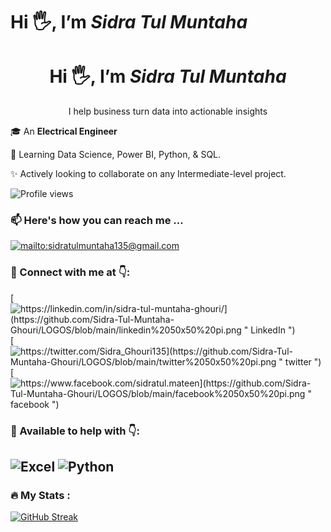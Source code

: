  # Hi 🖐, I’m *Sidra Tul Muntaha*
 <h1 align="center">Hi 🖐, I’m <em>Sidra Tul Muntaha</em></h1>
  <p align="center">I help business turn data into actionable insights</p>

 🎓 An **Electrical Engineer**
 
 🌱 Learning Data Science, Power BI, Python, & SQL.
 
 ✨ Actively looking to collaborate on any Intermediate-level project.
 
 ![Profile views](https://gpvc.arturio.dev/Sidra-Tul-Muntaha-Ghouri)
 
 ### 📫 Here's how you can reach me ...
 
   [![mailto:sidratulmuntaha135@gmail.com](https://github.com/Sidra-Tul-Muntaha-Ghouri/LOGOS/blob/main/gmail%2050x50%20pi.png "Gmail")](mailto:sidratulmuntaha135@gmail.com)
        
### 📎 Connect with me at 👇:

  [![https://linkedin.com/in/sidra-tul-muntaha-ghouri/](https://github.com/Sidra-Tul-Muntaha-Ghouri/LOGOS/blob/main/linkedin%2050x50%20pi.png " LinkedIn ")](https://linkedin.com/in/sidra-tul-muntaha-ghouri/)
   [![https://twitter.com/Sidra_Ghouri135](https://github.com/Sidra-Tul-Muntaha-Ghouri/LOGOS/blob/main/twitter%2050x50%20pi.png " twitter ")](https://twitter.com/Sidra_Ghouri135)
  [![https://www.facebook.com/sidratul.mateen](https://github.com/Sidra-Tul-Muntaha-Ghouri/LOGOS/blob/main/facebook%2050x50%20pi.png " facebook ")](https://www.facebook.com/sidratul.mateen)
### 📎 Available to help with 👇:
   ![](https://github.com/Sidra-Tul-Muntaha-Ghouri/LOGOS/blob/main/excel%2050x50%20pi.png " Excel ")
   ![](https://github.com/Sidra-Tul-Muntaha-Ghouri/LOGOS/blob/main/python%2050x50%20pi.png " Python ")
---

### :fire: My Stats :
   [![GitHub Streak](http://github-readme-streak-stats.herokuapp.com?user=Sidra-Tul-Muntaha-Ghouri&theme=dark&background=000000)](https://git.io/streak-stats)

    
<!---
Sidra-Tul-Muntaha-Ghouri/Sidra-Tul-Muntaha-Ghouri is a ✨ special ✨ repository because its `README.md` (this file) appears on your GitHub profile.
You can click the Preview link to take a look at your changes.
--->
